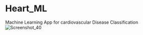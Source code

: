 # Heart_ML
Machine Learning App for cardiovascular Disease Classification
![Screenshot_40](https://user-images.githubusercontent.com/45051986/103252310-f03d6c00-4984-11eb-9661-cd3965278ace.png)
